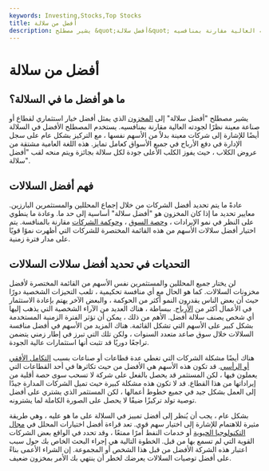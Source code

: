 ```yaml
---
keywords: Investing,Stocks,Top Stocks
title: أفضل من سلالة
description: يشير مصطلح &quot;أفضل سلالة&quot; إلى المخزون الذي يمثل أفضل خيار استثماري لقطاع أو صناعة معينة نظرًا لجودته العالية مقارنة بمنافسيه.
---
```


# أفضل من سلالة
## ما هو أفضل ما في السلالة؟

يشير مصطلح "أفضل سلالة" إلى [المخزون](/stock) الذي يمثل أفضل خيار استثماري لقطاع أو صناعة معينة نظرًا لجودته العالية مقارنة بمنافسيه. يستخدم المصطلح الأفضل في السلالة أيضًا للإشارة إلى شركات معينة بدلاً من الأسهم نفسها ، مع التركيز بشكل عام على سجل الإدارة في دفع الأرباح في جميع الأسواق كعامل تمايز. هذه اللغة العامية مشتقة من عروض الكلاب ، حيث يفوز الكلب الأعلى جودة لكل سلالة بجائزة ويتم منحه لقب "أفضل سلالة".

## فهم أفضل السلالات

عادةً ما يتم تحديد أفضل الشركات من خلال إجماع المحللين والمستثمرين البارزين. معايير تحديد ما إذا كان المخزون هو "أفضل سلالة" أساسية إلى حد ما. وعادة ما ينطوي على النظر في نمو الإيرادات ، [وحصة السوق](/marketshare) ، [وحوكمة الشركات](/corporategovernance) مقارنة بالمنافسة. يتم اختيار أفضل سلالات الأسهم من هذه القائمة المختصرة للشركات التي أظهرت نموًا قويًا على مدار فترة زمنية.

## التحديات في تحديد أفضل سلالات السلالات

لن يختار جميع المحللين والمستثمرين نفس الأسهم من القائمة المختصرة لأفضل مخزونات السلالات. كما هو الحال مع أي منافسة تحكيمية ، تلعب التحيزات الشخصية دورًا حيث أن بعض الناس يقدرون النمو أكثر من الحوكمة ، والبعض الآخر يهتم بإعادة الاستثمار في الأعمال أكثر من [الأرباح](/dividend). ببساطة ، هناك العديد من الآراء الشخصية التي يذهب إليها أي شخص يصنف سلالة أفضل. الأهم من ذلك ، يمكن أن تؤثر الفترة الزمنية المستخدمة بشكل كبير على الأسهم التي تشكل القائمة. هناك المزيد من الأسهم في أفضل منافسة السلالات خلال سوق صاعد متعدد السنوات ، ولكن تلك التي تبرز في إطار زمني يتضمن تراجعًا دوريًا قد تثبت أنها استثمارات عالية الجودة.

هناك أيضًا مشكلة الشركات التي تغطي عدة قطاعات أو صناعات بسبب [التكامل الأفقي أو الرأسي](/verticalintegration). قد تكون هذه الأسهم هي الأفضل من حيث تكاثرها في أحد القطاعات التي يعملون فيها ، لكن المستثمر قد يحصل بالفعل على شركة لا تسحب سوى حصة أقلية من إيراداتها من هذا القطاع. قد لا تكون هذه مشكلة كبيرة حيث تميل الشركات المدارة جيدًا إلى العمل بشكل جيد في جميع خطوط أعمالها ، لكن المستثمر الذي يشتري على أفضل توصية تولد تركيزًا ضيقًا لا يحصل على الصورة الكاملة لما يشترونه.

بشكل عام ، يجب أن يُنظر إلى أفضل تمييز في السلالة على ما هو عليه ، وهي طريقة مثيرة للاهتمام للإشارة إلى اختيار سهم قوي. تعد قراءة أفضل اختيارات المحلل في [مجال التكنولوجيا الحيوية](/biotechnology-industry-etf) أو خدمات النفط أمرًا ممتعًا ، وقد تحدد في الواقع بعض الشركات القوية التي لم تسمع بها من قبل. الخطوة التالية هي إجراء البحث الخاص بك حول سبب اعتبار هذه الشركة الأفضل من قبل هذا الشخص أو المجموعة. إن الشراء الأعمى بناءً على أفضل توصيات السلالات يعرضك لخطر أن ينتهي بك الأمر بمخزون ضعيف.

